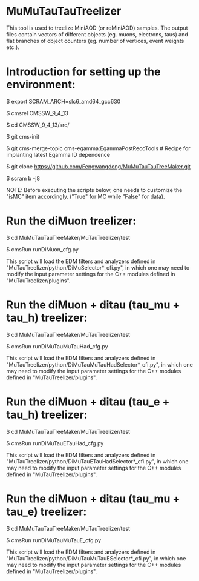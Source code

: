 # MuMuTauTauTreelizerThis tool is used to treelize MiniAOD (or reMiniAOD) samples. The output files contain vectors of different objects (eg. muons, electrons, taus) and flat branches of object counters (eg. number of vertices, event weights etc.).# Introduction for setting up the environment:$ export SCRAM_ARCH=slc6_amd64_gcc630$ cmsrel CMSSW_9_4_13$ cd CMSSW_9_4_13/src/$ git cms-init$ git cms-merge-topic cms-egamma:EgammaPostRecoTools # Recipe for implanting latest Egamma ID dependence$ git clone https://github.com/Fengwangdong/MuMuTauTauTreeMaker.git$ scram b -j8NOTE: Before executing the scripts below, one needs to customize the "isMC" item accordingly. ("True" for MC while "False" for data). # Run the diMuon treelizer:$ cd MuMuTauTauTreeMaker/MuTauTreelizer/test$ cmsRun runDiMuon_cfg.pyThis script will load the EDM filters and analyzers defined in "MuTauTreelizer/python/DiMuSelector*_cfi.py", in which one may need to modify the input parameter settings for the C++ modules defined in "MuTauTreelizer/plugins".# Run the diMuon + ditau (tau_mu + tau_h) treelizer:$ cd MuMuTauTauTreeMaker/MuTauTreelizer/test$ cmsRun runDiMuTauMuTauHad_cfg.pyThis script will load the EDM filters and analyzers defined in "MuTauTreelizer/python/DiMuTauMuTauHadSelector*_cfi.py", in which one may need to modify the input parameter settings for the C++ modules defined in "MuTauTreelizer/plugins".# Run the diMuon + ditau (tau_e + tau_h) treelizer:$ cd MuMuTauTauTreeMaker/MuTauTreelizer/test$ cmsRun runDiMuTauETauHad_cfg.pyThis script will load the EDM filters and analyzers defined in "MuTauTreelizer/python/DiMuTauETauHadSelector*_cfi.py", in which one may need to modify the input parameter settings for the C++ modules defined in "MuTauTreelizer/plugins".# Run the diMuon + ditau (tau_mu + tau_e) treelizer:$ cd MuMuTauTauTreeMaker/MuTauTreelizer/test$ cmsRun runDiMuTauMuTauE_cfg.pyThis script will load the EDM filters and analyzers defined in "MuTauTreelizer/python/DiMuTauMuTauESelector*_cfi.py", in which one may need to modify the input parameter settings for the C++ modules defined in "MuTauTreelizer/plugins".